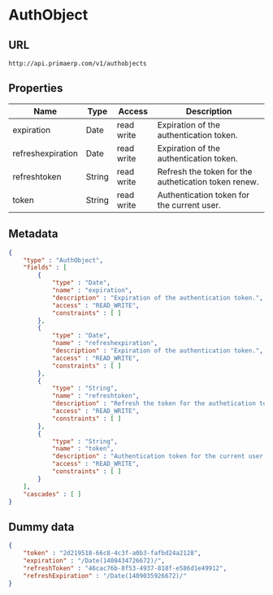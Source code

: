 AuthObject
==

## URL

	http://api.primaerp.com/v1/authobjects

## Properties

| Name              | Type   | Access     | Description                                          |
|-------------------|--------|------------|------------------------------------------------------|
| expiration        | Date   | read write | Expiration of the authentication token.              |
| refreshexpiration | Date   | read write | Expiration of the authentication token.              |
| refreshtoken      | String | read write | Refresh the token for the authetication token renew. |
| token             | String | read write | Authentication token for the current user.           |

## Metadata

```JSON
{
	"type" : "AuthObject",
	"fields" : [
		{
			"type" : "Date",
			"name" : "expiration",
			"description" : "Expiration of the authentication token.",
			"access" : "READ_WRITE",
			"constraints" : [ ]
		},
		{
			"type" : "Date",
			"name" : "refreshexpiration",
			"description" : "Expiration of the authentication token.",
			"access" : "READ_WRITE",
			"constraints" : [ ]
		},
		{
			"type" : "String",
			"name" : "refreshtoken",
			"description" : "Refresh the token for the authetication token renew.",
			"access" : "READ_WRITE",
			"constraints" : [ ]
		},
		{
			"type" : "String",
			"name" : "token",
			"description" : "Authentication token for the current user.",
			"access" : "READ_WRITE",
			"constraints" : [ ]
		}
	],
	"cascades" : [ ]
}
```

## Dummy data

```JSON
{
	"token" : "2d219518-66c8-4c3f-a0b3-fafbd24a2128",
	"expiration" : "/Date(1408434726672)/",
	"refreshToken" : "46cac76b-8f53-4937-818f-e586d1e49912",
	"refreshExpiration" : "/Date(1409035926672)/"
}
```

